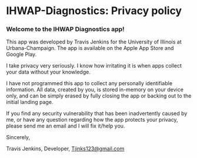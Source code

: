 # IHWAP-Diagnostics: Privacy policy

### Welcome to the IHWAP Diagnostics app!

This app was developed by Travis Jenkins for the University of Illinois at Urbana-Champaign. The app is available on the Apple App Store and Google Play.

I take privacy very seriously. I know how irritating it is when apps collect your data without your knowledge.

I have not programmed this app to collect any personally identifiable information. All data, created by you, is stored in-memory on your device only, and can be simply erased by fully closing the app or backing out to the initial landing page.

If you find any security vulnerability that has been inadvertently caused by me, or have any question regarding how the app protects your privacy, please send me an email and I will fix it/help you.

Sincerely,

Travis Jenkins, 
Developer, 
Tjinks123@gmail.com
